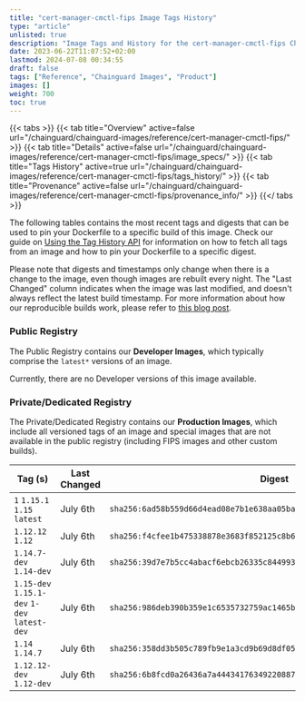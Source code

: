 ```yaml
---
title: "cert-manager-cmctl-fips Image Tags History"
type: "article"
unlisted: true
description: "Image Tags and History for the cert-manager-cmctl-fips Chainguard Image"
date: 2023-06-22T11:07:52+02:00
lastmod: 2024-07-08 00:34:55
draft: false
tags: ["Reference", "Chainguard Images", "Product"]
images: []
weight: 700
toc: true
---
```


{{< tabs >}}
{{< tab title="Overview" active=false url="/chainguard/chainguard-images/reference/cert-manager-cmctl-fips/" >}}
{{< tab title="Details" active=false url="/chainguard/chainguard-images/reference/cert-manager-cmctl-fips/image_specs/" >}}
{{< tab title="Tags History" active=true url="/chainguard/chainguard-images/reference/cert-manager-cmctl-fips/tags_history/" >}}
{{< tab title="Provenance" active=false url="/chainguard/chainguard-images/reference/cert-manager-cmctl-fips/provenance_info/" >}}
{{</ tabs >}}

The following tables contains the most recent tags and digests that can be used to pin your Dockerfile to a specific build of this image. Check our guide on [Using the Tag History API](/chainguard/chainguard-images/using-the-tag-history-api/) for information on how to fetch all tags from an image and how to pin your Dockerfile to a specific digest.

Please note that digests and timestamps only change when there is a change to the image, even though images are rebuilt every night. The "Last Changed" column indicates when the image was last modified, and doesn't always reflect the latest build timestamp. For more information about how our reproducible builds work, please refer to [this blog post](https://www.chainguard.dev/unchained/reproducing-chainguards-reproducible-image-builds).

### Public Registry
The Public Registry contains our **Developer Images**, which typically comprise the `latest*` versions of an image.

Currently, there are no Developer versions of this image available.

### Private/Dedicated Registry
The Private/Dedicated Registry contains our **Production Images**, which include all versioned tags of an image and special images that are not available in the public registry (including FIPS images and other custom builds).

| Tag (s)                                       | Last Changed | Digest                                                                    |
|-----------------------------------------------|--------------|---------------------------------------------------------------------------|
|  `1` `1.15.1` `1.15` `latest`                 | July 6th     | `sha256:6ad58b559d66d4ead08e7b1e638aa05ba2e065da3f63815f49d68cd40738c7be` |
|  `1.12.12` `1.12`                             | July 6th     | `sha256:f4cfee1b475338878e3683f852125c8b66a95b83aff7502ad0d80922efebd83b` |
|  `1.14.7-dev` `1.14-dev`                      | July 6th     | `sha256:39d7e7b5cc4abacf6ebcb26335c8449935985afecdd39da7e266d103e6bfb24d` |
|  `1.15-dev` `1.15.1-dev` `1-dev` `latest-dev` | July 6th     | `sha256:986deb390b359e1c6535732759ac1465ba723395619eab9bea8e07bc04219201` |
|  `1.14` `1.14.7`                              | July 6th     | `sha256:358dd3b505c789fb9e1a3cd9b69d8df05375b19baa97aaeb886254d8da16aa87` |
|  `1.12.12-dev` `1.12-dev`                     | July 6th     | `sha256:6b8fcd0a26436a7a444341763492208873311ca0fd5e0249998177daddfc838a` |

